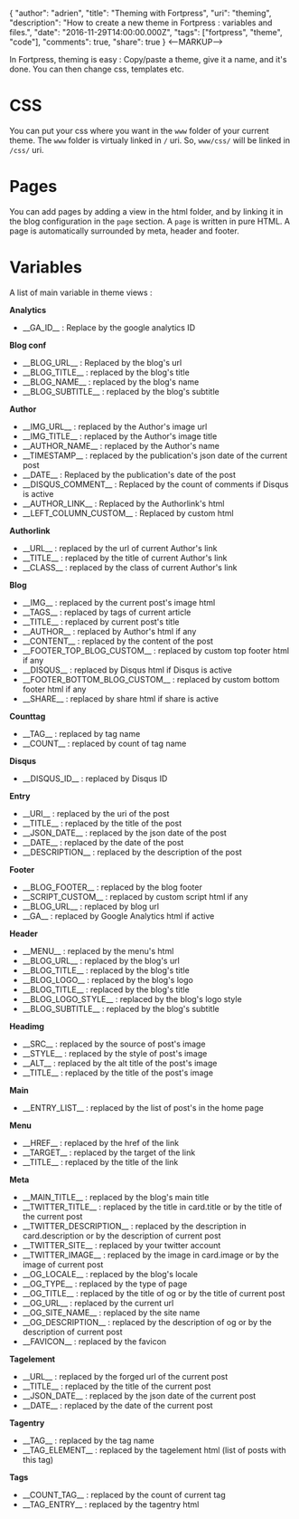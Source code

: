 {
  "author": "adrien",
  "title": "Theming with Fortpress",
  "uri": "theming",
  "description": "How to create a new theme in Fortpress : variables and files.",
  "date": "2016-11-29T14:00:00.000Z",
  "tags": ["fortpress", "theme", "code"],
  "comments": true,
  "share": true
}
<--MARKUP-->

In Fortpress, theming is easy : Copy/paste a theme, give it a name, and it's done. You can then change css, templates etc.

# CSS

You can put your css where you want in the `www` folder of your current theme. The `www` folder is virtualy linked in `/` uri. So, `www/css/` will be linked in `/css/` uri.

# Pages

You can add pages by adding a view in the html folder, and by linking it in the blog configuration in the `page` section. A `page` is written in pure HTML. A page is automatically surrounded by meta, header and footer.

# Variables

A list of main variable in theme views :

__Analytics__

* \_\_GA\_ID\_\_ : Replace by the google analytics ID

__Blog conf__

* \_<span></span>\_BLOG\_URL\_\_ : Replaced by the blog's url
* \_\_BLOG\_TITLE\_\_ : replaced by the blog's title
* \_\_BLOG\_NAME\_\_ : replaced by the blog's name
* \_\_BLOG\_SUBTITLE\_\_ : replaced by the blog's subtitle

__Author__

* \_\_IMG\_URL\_\_ : replaced by the Author's image url
* \_\_IMG\_TITLE\_\_ : replaced by the Author's image title
* \_\_AUTHOR\_NAME\_\_ : replaced by the Author's name
* \_\_TIMESTAMP\_\_ : replaced by the publication's json date of the current post
* \_\_DATE\_\_ : Replaced by the publication's date of the post
* \_\_DISQUS\_COMMENT\_\_ : Replaced by the count of comments if Disqus is active
* \_\_AUTHOR\_LINK\_\_  : Replaced by the Authorlink's html
* \_\_LEFT\_COLUMN\_CUSTOM\_\_ : Replaced by custom html

__Authorlink__

* \_\_URL\_\_ : replaced by the url of current Author's link
* \_\_TITLE\_\_ : replaced by the title of current Author's link
* \_\_CLASS\_\_ : replaced by the class of current Author's link

__Blog__

* \_\_IMG\_\_ : replaced by the current post's image html
* \_<span></span>\_TAGS\_\_ : replaced by tags of current article
* \_\_TITLE\_\_ : replaced by current post's title
* \_\_AUTHOR\_\_ : replaced by Author's html if any
* \_\_CONTENT\_\_ : replaced by the content of the post
* \_\_FOOTER\_TOP\_BLOG\_CUSTOM\_\_ : replaced by custom top footer html if any
* \_\_DISQUS\_\_ : replaced by Disqus html if Disqus is active
* \_\_FOOTER\_BOTTOM\_BLOG\_CUSTOM\_\_ : replaced by custom bottom footer html if any
* \_\_SHARE\_\_ : replaced by share html if share is active

__Counttag__

* \_\_TAG\_\_ : replaced by tag name
* \_\_COUNT\_\_ : replaced by count of tag name

__Disqus__

* \_\_DISQUS\_ID\_\_ : replaced by Disqus ID

__Entry__

* \_\_URI\_\_ : replaced by the uri of the post
* \_\_TITLE\_\_ : replaced by the title of the post
* \_\_JSON\_DATE\_\_ : replaced by the json date of the post
* \_\_DATE\_\_ : replaced by the date of the post
* \_\_DESCRIPTION\_\_ : replaced by the description of the post

__Footer__

* \_\_BLOG\_FOOTER\_\_ : replaced by the blog footer
* \_\_SCRIPT\_CUSTOM\_\_ : replaced by custom script html if any
* \_<span></span>\_BLOG\_URL\_\_ : replaced by blog url
* \_\_GA\_\_ : replaced by Google Analytics html if active

__Header__

* \_\_MENU\_\_ : replaced by the menu's html
* \_<span></span>\_BLOG\_URL\_\_ : replaced by the blog's url
* \_\_BLOG\_TITLE\_\_ : replaced by the blog's title
* \_\_BLOG\_LOGO\_\_ : replaced by the blog's logo
* \_\_BLOG\_TITLE\_\_ : replaced by the blog's title
* \_\_BLOG\_LOGO\_STYLE\_\_ : replaced by the blog's logo style
* \_\_BLOG\_SUBTITLE\_\_ : replaced by the blog's subtitle

__Headimg__

* \_\_SRC\_\_ : replaced by the source of post's image
* \_\_STYLE\_\_ : replaced by the style of post's image
* \_\_ALT\_\_ : replaced by the alt title of the post's image
* \_\_TITLE\_\_ : replaced by the title of the post's image

__Main__

* \_\_ENTRY\_LIST\_\_ : replaced by the list of post's in the home page

__Menu__

* \_\_HREF\_\_ : replaced by the href of the link
* \_\_TARGET\_\_ : replaced by the target of the link
* \_\_TITLE\_\_ : replaced by the title of the link

__Meta__

* \_\_MAIN\_TITLE\_\_ : replaced by the blog's main title
* \_\_TWITTER\_TITLE\_\_ : replaced by the title in card.title or by the title of the current post
* \_\_TWITTER\_DESCRIPTION\_\_ : replaced by the description in card.description or by the description of current post
* \_\_TWITTER\_SITE\_\_ : replaced by your twitter account
* \_\_TWITTER\_IMAGE\_\_ : replaced by the image in card.image or by the image of current post
* \_\_OG\_LOCALE\_\_ : replaced by the blog's locale
* \_\_OG\_TYPE\_\_ : replaced by the type of page
* \_\_OG\_TITLE\_\_ : replaced by the title of og or by the title of current post
* \_\_OG\_URL\_\_ : replaced by the current url
* \_\_OG\_SITE\_NAME\_\_ : replaced by the site name
* \_\_OG\_DESCRIPTION\_\_ : replaced by the description of og or by the description of current post
* \_\_FAVICON\_\_ : replaced by the favicon

__Tagelement__

* \_\_URL\_\_ : replaced by the forged url of the current post
* \_\_TITLE\_\_ : replaced by the title of the current post
* \_\_JSON\_DATE\_\_ : replaced by the json date of the current post
* \_\_DATE\_\_ : replaced by the date of the current post

__Tagentry__

* \_\_TAG\_\_ : replaced by the tag name
* \_\_TAG\_ELEMENT\_\_ : replaced by the tagelement html (list of posts with this tag)

__Tags__

* \_\_COUNT\_TAG\_\_ : replaced by the count of current tag
* \_\_TAG\_ENTRY\_\_ : replaced by the tagentry html
